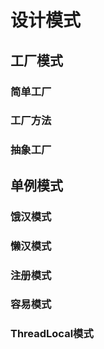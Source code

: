# 设计模式

## 工厂模式
### 简单工厂
### 工厂方法
### 抽象工厂

## 单例模式
### 饿汉模式
### 懒汉模式
### 注册模式
### 容易模式
### ThreadLocal模式